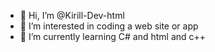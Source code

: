 - 👋 Hi, I’m @Kirill-Dev-html
- 👀 I’m interested in coding a web site or app
- 🌱 I’m currently learning C# and html and c++

<!---
Kirill-Dev-html/Kirill-Dev-html is a ✨ special ✨ repository because its `README.md` (this file) appears on your GitHub profile.
You can click the Preview link to take a look at your changes.
--->
